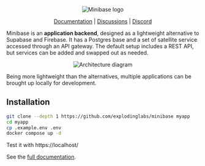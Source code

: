 <p align="center">
  <img alt="Minibase logo" src="https://github.com/explodinglabs/minibase/blob/main/logo.png?raw=true" />
</p>

<p align="center">
  <a href="https://github.com/minibasehq/minibase/wiki">Documentation</a> |
  <a href="https://github.com/minibasehq/minibase/discussions">Discussions</a> |
  <a href="https://discord.gg/zBQQSkAg">Discord</a>
</p>

Minibase is an **application backend**, designed as a lightweight alternative to
Supabase and Firebase. It has a Postgres base and a set of satellite service accessed through an API gateway. The default setup includes a
REST API, but services can be added and swapped out as needed.

<p align="center">
  <img alt="Architecture diagram" src="https://github.com/explodinglabs/minibase/blob/main/architecture.svg?raw=true" />
</p>

Being more lightweight than the alternatives, multiple applications can be
brought up locally for development.

## Installation

```sh
git clone --depth 1 https://github.com/explodinglabs/minibase myapp
cd myapp
cp .example.env .env
docker compose up -d
```

Test it with https://localhost/

See the [full documentation](https://github.com/explodinglabs/minibase/wiki).
